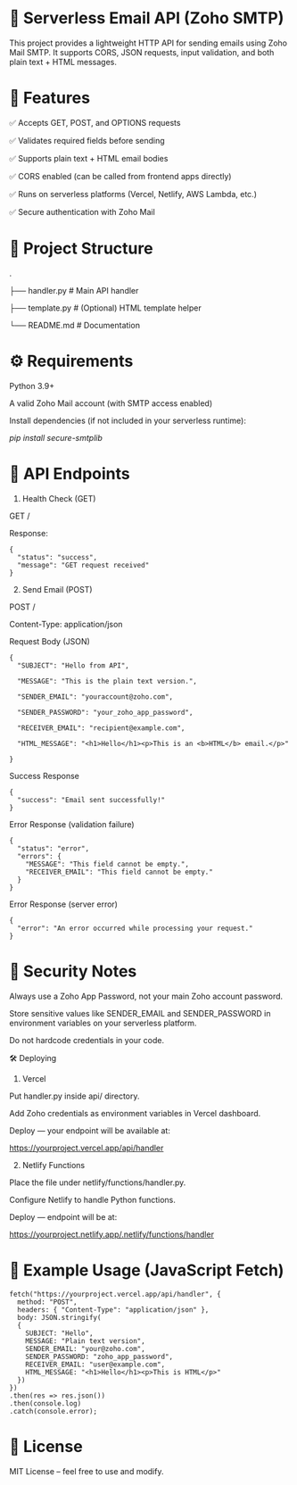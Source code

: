 # 📧 Serverless Email API (Zoho SMTP)

This project provides a lightweight HTTP API for sending emails using Zoho Mail SMTP.
It supports CORS, JSON requests, input validation, and both plain text + HTML messages.

# 🚀 Features

✅ Accepts GET, POST, and OPTIONS requests

✅ Validates required fields before sending

✅ Supports plain text + HTML email bodies

✅ CORS enabled (can be called from frontend apps directly)

✅ Runs on serverless platforms (Vercel, Netlify, AWS Lambda, etc.)

✅ Secure authentication with Zoho Mail

# 📂 Project Structure
.

├── handler.py      # Main API handler

├── template.py     # (Optional) HTML template helper

└── README.md       # Documentation

# ⚙️ Requirements
Python 3.9+

A valid Zoho Mail account (with SMTP access enabled)

Install dependencies (if not included in your serverless runtime):

*pip install secure-smtplib*

# 📡 API Endpoints

1. Health Check (GET)
 
GET /

Response:
```
{
  "status": "success",
  "message": "GET request received"
}
```

2. Send Email (POST)

POST /

Content-Type: application/json

Request Body (JSON)

```
{
  "SUBJECT": "Hello from API",
  
  "MESSAGE": "This is the plain text version.",
  
  "SENDER_EMAIL": "youraccount@zoho.com",
  
  "SENDER_PASSWORD": "your_zoho_app_password",
  
  "RECEIVER_EMAIL": "recipient@example.com",
  
  "HTML_MESSAGE": "<h1>Hello</h1><p>This is an <b>HTML</b> email.</p>"
  
}
```

Success Response
```
{
  "success": "Email sent successfully!"
}
```

Error Response (validation failure)
```
{
  "status": "error",
  "errors": {
    "MESSAGE": "This field cannot be empty.",
    "RECEIVER_EMAIL": "This field cannot be empty."
  }
}
```

Error Response (server error)
```
{
  "error": "An error occurred while processing your request."
}
```

# 🔐 Security Notes

Always use a Zoho App Password, not your main Zoho account password.

Store sensitive values like SENDER_EMAIL and SENDER_PASSWORD in environment variables on your serverless platform.

Do not hardcode credentials in your code.


🛠️ Deploying

1. Vercel

Put handler.py inside api/ directory.

Add Zoho credentials as environment variables in Vercel dashboard.

Deploy — your endpoint will be available at:

https://yourproject.vercel.app/api/handler


2. Netlify Functions

Place the file under netlify/functions/handler.py.

Configure Netlify to handle Python functions.

Deploy — endpoint will be at:

https://yourproject.netlify.app/.netlify/functions/handler

# 📌 Example Usage (JavaScript Fetch)
```
fetch("https://yourproject.vercel.app/api/handler", {
  method: "POST",
  headers: { "Content-Type": "application/json" },
  body: JSON.stringify(
  {
    SUBJECT: "Hello",
    MESSAGE: "Plain text version",
    SENDER_EMAIL: "your@zoho.com",
    SENDER_PASSWORD: "zoho_app_password",
    RECEIVER_EMAIL: "user@example.com",
    HTML_MESSAGE: "<h1>Hello</h1><p>This is HTML</p>"
  })
})
.then(res => res.json())
.then(console.log)
.catch(console.error);
```

# 📝 License
MIT License – feel free to use and modify.

